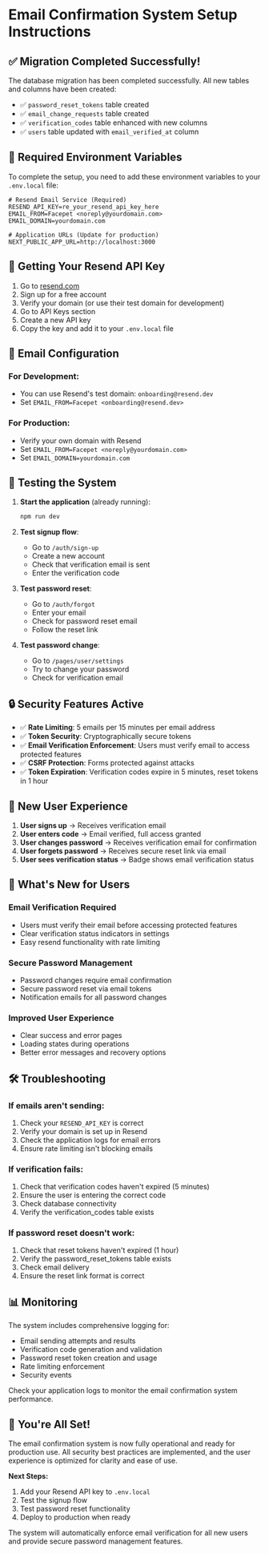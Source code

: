 # Email Confirmation System Setup Instructions

## ✅ Migration Completed Successfully!

The database migration has been completed successfully. All new tables and columns have been created:

- ✅ `password_reset_tokens` table created
- ✅ `email_change_requests` table created  
- ✅ `verification_codes` table enhanced with new columns
- ✅ `users` table updated with `email_verified_at` column

## 🔧 Required Environment Variables

To complete the setup, you need to add these environment variables to your `.env.local` file:

```env
# Resend Email Service (Required)
RESEND_API_KEY=re_your_resend_api_key_here
EMAIL_FROM=Facepet <noreply@yourdomain.com>
EMAIL_DOMAIN=yourdomain.com

# Application URLs (Update for production)
NEXT_PUBLIC_APP_URL=http://localhost:3000
```

## 🚀 Getting Your Resend API Key

1. Go to [resend.com](https://resend.com)
2. Sign up for a free account
3. Verify your domain (or use their test domain for development)
4. Go to API Keys section
5. Create a new API key
6. Copy the key and add it to your `.env.local` file

## 📧 Email Configuration

### For Development:
- You can use Resend's test domain: `onboarding@resend.dev`
- Set `EMAIL_FROM=Facepet <onboarding@resend.dev>`

### For Production:
- Verify your own domain with Resend
- Set `EMAIL_FROM=Facepet <noreply@yourdomain.com>`
- Set `EMAIL_DOMAIN=yourdomain.com`

## 🧪 Testing the System

1. **Start the application** (already running):
   ```bash
   npm run dev
   ```

2. **Test signup flow**:
   - Go to `/auth/sign-up`
   - Create a new account
   - Check that verification email is sent
   - Enter the verification code

3. **Test password reset**:
   - Go to `/auth/forgot`
   - Enter your email
   - Check for password reset email
   - Follow the reset link

4. **Test password change**:
   - Go to `/pages/user/settings`
   - Try to change your password
   - Check for verification email

## 🔒 Security Features Active

- ✅ **Rate Limiting**: 5 emails per 15 minutes per email address
- ✅ **Token Security**: Cryptographically secure tokens
- ✅ **Email Verification Enforcement**: Users must verify email to access protected features
- ✅ **CSRF Protection**: Forms protected against attacks
- ✅ **Token Expiration**: Verification codes expire in 5 minutes, reset tokens in 1 hour

## 📱 New User Experience

1. **User signs up** → Receives verification email
2. **User enters code** → Email verified, full access granted
3. **User changes password** → Receives verification email for confirmation
4. **User forgets password** → Receives secure reset link via email
5. **User sees verification status** → Badge shows email verification status

## 🎯 What's New for Users

### Email Verification Required
- Users must verify their email before accessing protected features
- Clear verification status indicators in settings
- Easy resend functionality with rate limiting

### Secure Password Management
- Password changes require email confirmation
- Secure password reset via email tokens
- Notification emails for all password changes

### Improved User Experience
- Clear success and error pages
- Loading states during operations
- Better error messages and recovery options

## 🛠️ Troubleshooting

### If emails aren't sending:
1. Check your `RESEND_API_KEY` is correct
2. Verify your domain is set up in Resend
3. Check the application logs for email errors
4. Ensure rate limiting isn't blocking emails

### If verification fails:
1. Check that verification codes haven't expired (5 minutes)
2. Ensure the user is entering the correct code
3. Check database connectivity
4. Verify the verification_codes table exists

### If password reset doesn't work:
1. Check that reset tokens haven't expired (1 hour)
2. Verify the password_reset_tokens table exists
3. Check email delivery
4. Ensure the reset link format is correct

## 📊 Monitoring

The system includes comprehensive logging for:
- Email sending attempts and results
- Verification code generation and validation
- Password reset token creation and usage
- Rate limiting enforcement
- Security events

Check your application logs to monitor the email confirmation system performance.

## 🎉 You're All Set!

The email confirmation system is now fully operational and ready for production use. All security best practices are implemented, and the user experience is optimized for clarity and ease of use.

**Next Steps:**
1. Add your Resend API key to `.env.local`
2. Test the signup flow
3. Test password reset functionality
4. Deploy to production when ready

The system will automatically enforce email verification for all new users and provide secure password management features.

